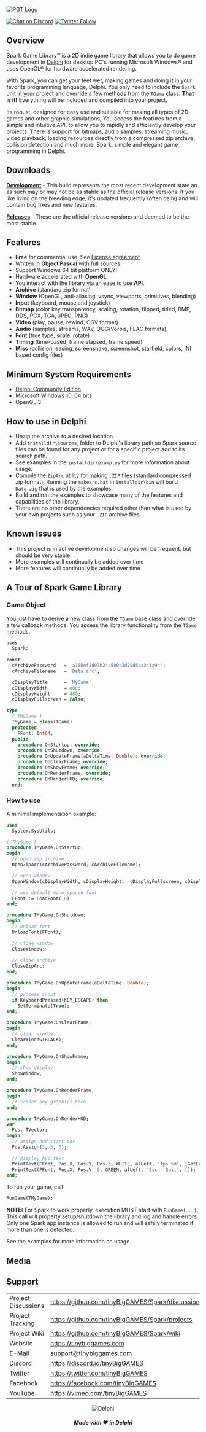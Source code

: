 <a href="https://tinybiggames.com" target="_blank">![PGT Logo](media/logo.png)</a>

[![Chat on Discord](https://img.shields.io/discord/754884471324672040.svg?logo=discord)](https://discord.gg/tPWjMwK) [![Twitter Follow](https://img.shields.io/twitter/follow/tinyBigGAMES?style=social)](https://twitter.com/tinyBigGAMES)

## Overview
Spark Game Library&trade; is a 2D indie game library that allows you to do game development in <a href="https://www.embarcadero.com/products/delphi" target="_blank">Delphi</a> for desktop PC's running Microsoft Windows® and uses OpenGL® for hardware accelerated rendering.

With Spark, you can get your feet wet, making games and doing it in your favorite programming language, Delphi. You only need to include the `Spark` unit in your project and override a few methods from the `TGame` class. **That is it!** Everything will be included and compiled into your project.

Its robust, designed for easy use and suitable for making all types of 2D games and other graphic simulations, You access the features from a simple and intuitive API, to allow you to rapidly and efficiently develop your projects. There is support for bitmaps, audio samples, streaming music, video playback, loading resources directly from a compressed zip archive, collision detection and much more. Spark, simple and elegant game programming in Delphi. 

## Downloads
<a href="https://github.com/tinyBigGAMES/Spark/archive/refs/heads/main.zip" target="_blank">**Development**</a> - This build represents the most recent development state an as such may or may not be as stable as the official release versions. If you like living on the bleeding edge, it's updated frequently (often daily) and will contain bug fixes and new features.

<a href="https://github.com/tinyBigGAMES/Spark/releases" target="_blank">**Releases**</a> - These are the official release versions and deemed to be the most stable.

## Features
- **Free** for commercial use. See <a href="https://github.com/tinyBigGAMES/Spark/blob/main/LICENSE" target="_blank">License agreement</a>.
- Written in **Object Pascal** with full sources.
- Support Windows 64 bit platform ONLY!
- Hardware accelerated with **OpenGL**
- You interact with the library via an ease to use **API**.
- **Archive** (standard zip format)
- **Window** (OpenGL, anti-aliasing, vsync, viewports, primitives, blending)
- **Input** (keyboard, mouse and joystick)
- **Bitmap** (color key transparency, scaling, rotation, flipped, titled,  BMP, DDS, PCX, TGA, JPEG, PNG)
- **Video** (play, pause, rewind, OGV format)
- **Audio** (samples, streams, WAV, OGG/Vorbis, FLAC formats)
- **Font** (true type, scale, rotate)
- **Timing** (time-based, frame elapsed, frame speed)
- **Misc** (collision, easing, screenshake, screenshot, starfield, colors, INI based config files)

## Minimum System Requirements
- <a href="https://www.embarcadero.com/products/delphi/starter" target="_blank">Delphi Community Edition</a>
- Microsoft Windows 10, 64 bits
- OpenGL 3

## How to use in Delphi
- Unzip the archive to a desired location.
- Add `installdir\sources`, folder to Delphi's library path so Spark source files can be found for any project or for a specific project add to its search path.
- See examples in the `installdir\examples` for more information about usage.
- Compile the `ZipArc` utility for making `.ZIP` files (standard compressed zip format). Running the `makearc.bat` in `installdir\bin` will build `Data.zip` that is used by the examples.
- Build and run the examples to showcase many of the features and capabilities of the library.
- There are no other dependencies required other than what is used by your own projects such as your `.ZIP` archive files.

## Known Issues
- This project is in active development so changes will be frequent, but should be very stable. 
- More examples will continually be added over time
- More features will continually be added over time

## A Tour of Spark Game Library
### Game Object
You just have to derive a new class from the `TGame` base class and override a few callback methods. You access the library functionality from the `TGame` methods.
```pascal
uses
  Spark;
  
const
  cArchivePassword   = 'a15bef2d07b24a589c3d78d5ba341a94';
  cArchiveFilename   = 'Data.arc';

  cDisplayTitle      = 'MyGame';
  cDisplayWidth      = 800;
  cDisplayHeight     = 480;
  cDisplayFullscreen = False;

type
  { TMyGame }
  TMyGame = class(TGame)
  protected
    FFont: Int64;
  public
    procedure OnStartup; override;
    procedure OnShutdown; override;
    procedure OnUpdateFrame(aDeltaTime: Double); override;
    procedure OnClearFrame; override;
    procedure OnShowFrame; override;
    procedure OnRenderFrame; override;
    procedure OnRenderHUD; override;
  end;
```
### How to use
A minimal implementation example:
```pascal
uses
  System.SysUtils;

{ TMyGame }
procedure TMyGame.OnStartup;
begin
  // open zip archive
  OpenZipArc(cArchivePassword, cArchiveFilename);  

  // open window
  OpenWindow(cDisplayWidth, cDisplayHeight,  cDisplayFullscreen, cDisplayTitle);

  // use default mono spaced font
  FFont := LoadFont(16)
end;

procedure TMyGame.OnShutdown;
begin
  // unload font
  UnloadFont(FFont);

  // close window
  CloseWindow;
  
  // close archive
  CloseZipArc;  
end;

procedure TMyGame.OnUpdateFrame(aDeltaTime: Double);
begin
  // process input
  if KeyboardPressed(KEY_ESCAPE) then
    SetTerminate(True);
end;

procedure TMyGame.OnClearFrame;
begin
  // clear window
  ClearWindow(BLACK);
end;

procedure TMyGame.OnShowFrame;
begin
  // show display
  ShowWindow;
end;

procedure TMyGame.OnRenderFrame;
begin
  // render any graphics here
end;

procedure TMyGame.OnRenderHUD;
var
  Pos: TVector;
begin
  // assign hud start pos
  Pos.Assign(3, 3, 0);

  // display hud text
  PrintText(FFont, Pos.X, Pos.Y, Pos.Z, WHITE, alLeft, 'fps %d', [GetFrameRate]);
  PrintText(FFont, Pos.X, Pos.Y, 0, GREEN, alLeft, 'Esc - Quit', []);
end;
```
To run your game, call
```pascal
RunGame(TMyGame);
```
**NOTE:** For Spark to work properly, execution MUST start with `RunGame(...)`. This call will property setup/shutdown the library and log and handle errors. Only one Spark app instance is allowed to run and will safely terminated if more than one is detected.

See the examples for more information on usage.

## Media


## Support
<table>
<tbody>
	<tr>
		<td>Project Discussions</td>
		<td><a href="https://github.com/tinyBigGAMES/Spark/discussions">https://github.com/tinyBigGAMES/Spark/discussions</a></td>
	</tr>
	<tr>
		<td>Project Tracking</td>
		<td><a href="https://github.com/tinyBigGAMES/Spark/projects">https://github.com/tinyBigGAMES/Spark/projects</a></td>
	</tr>
	<tr>
		<td>Project Wiki</td>
		<td><a href="https://github.com/tinyBigGAMES/Spark/wiki">https://github.com/tinyBigGAMES/Spark/wiki</a></td>
	</tr>		
	<tr>
		<td>Website</td>
		<td><a href="https://tinybiggames.com">https://tinybiggames.com</a></td>
	</tr>
	<tr>
		<td>E-Mail</td>
		<td><a href="mailto:support@tinybiggames.com">support@tinybiggames.com</a></td>
	</tr>
	<tr>
		<td>Discord</td>
		<td><a href="https://discord.gg/tPWjMwK">https://discord.io/tinyBigGAMES</a></td>
	</tr>
	<tr>
		<td>Twitter</td>
		<td><a href="https://twitter.com/tinyBigGAMES">https://twitter.com/tinyBigGAMES</a></td>
	</tr>
	<tr>
		<td>Facebook</td>
		<td><a href="https://facebook.com/tinyBigGAMES">https://facebook.com/tinyBigGAMES</a></td>
	</tr>
	<tr>
		<td>YouTube</td>
		<td><a href="https://youtube.com/tinyBigGAMES">https://vimeo.com/tinyBigGAMES</a></td>
	</tr>
</tbody>
</table>

<p align="center">
<img src="media/delphi.png" alt="Delphi">
</p>
<h5 align="center">

Made with :heart: in Delphi
</h5>


